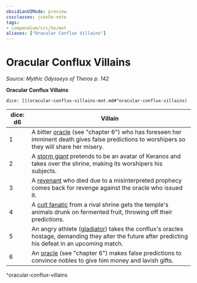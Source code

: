 ```yaml
---
obsidianUIMode: preview
cssclasses: json5e-note
tags:
- compendium/src/5e/mot
aliases: ["Oracular Conflux Villains"]
---
```

# Oracular Conflux Villains
*Source: Mythic Odysseys of Theros p. 142* 

**Oracular Conflux Villains**

`dice: [](oracular-conflux-villains-mot.md#^oracular-conflux-villains)`

| dice: d6 | Villain |
|----------|---------|
| 1 | A bitter [oracle](2-Mechanics/CLI/bestiary/humanoid/oracle-mot.md) (see "chapter 6") who has foreseen her imminent death gives false predictions to worshipers so they will share her misery. |
| 2 | A [storm giant](2-Mechanics/CLI/bestiary/giant/storm-giant.md) pretends to be an avatar of Keranos and takes over the shrine, making its worshipers his subjects. |
| 3 | A [revenant](2-Mechanics/CLI/bestiary/undead/revenant.md) who died due to a misinterpreted prophecy comes back for revenge against the oracle who issued it. |
| 4 | A [cult fanatic](2-Mechanics/CLI/bestiary/humanoid/cult-fanatic.md) from a rival shrine gets the temple's animals drunk on fermented fruit, throwing off their predictions. |
| 5 | An angry athlete ([gladiator](2-Mechanics/CLI/bestiary/humanoid/gladiator.md)) takes the conflux's oracles hostage, demanding they alter the future after predicting his defeat in an upcoming match. |
| 6 | An [oracle](2-Mechanics/CLI/bestiary/humanoid/oracle-mot.md) (see "chapter 6") makes false predictions to convince nobles to give him money and lavish gifts. |
^oracular-conflux-villains